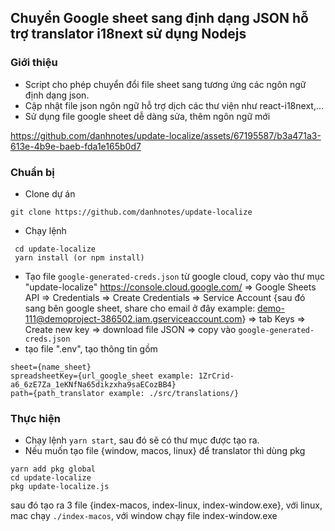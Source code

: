 ## Chuyển Google sheet sang định dạng JSON hỗ trợ translator i18next sử dụng Nodejs

### Giới thiệu
- Script cho phép chuyển đổi file sheet sang tương ứng các ngôn ngữ định dạng json. 
- Cập nhật file json ngôn ngữ hỗ trợ dịch các thư viện như react-i18next,...
- Sử dụng file google sheet dễ dàng sửa, thêm ngôn ngữ mới

https://github.com/danhnotes/update-localize/assets/67195587/b3a471a3-613e-4b9e-baeb-fda1e165b0d7

### Chuẩn bị
- Clone dự án
``` 
git clone https://github.com/danhnotes/update-localize
```
- Chạy lệnh

```
 cd update-localize
 yarn install (or npm install)
```
- Tạo file ```google-generated-creds.json``` từ google cloud, copy vào thư mục "update-localize"
https://console.cloud.google.com/ => Google Sheets API => Credentials => Create Credentials => Service Account {sau đó sang bên google sheet, share cho email ở đây example: demo-111@demoproject-386502.iam.gserviceaccount.com} =>  tab Keys => Create new key => download file JSON => copy vào ```google-generated-creds.json```
- tạo file ".env",  tạo thông tin gồm 
```
sheet={name_sheet}
spreadsheetKey={url_google_sheet example: 1ZrCrid-a6_6zE7Za_1eKNfNa65dikzxha9saECozBB4}
path={path_translator example: ./src/translations/}
```
### Thực hiện
- Chạy lệnh ```yarn start```, sau đó sẽ có thư mục được tạo ra.
- Nếu muốn tạo file {window, macos, linux} để translator thì dùng pkg
```
yarn add pkg global
cd update-localize
pkg update-localize.js
```
sau đó tạo ra 3 file {index-macos, index-linux, index-window.exe}, với linux, mac chạy ```./index-macos```, với window chạy file index-window.exe
